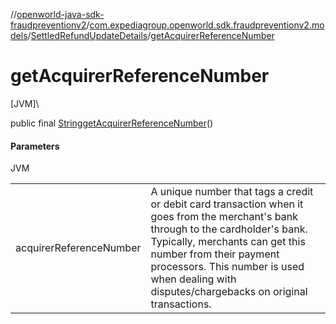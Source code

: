 //[openworld-java-sdk-fraudpreventionv2](../../../index.md)/[com.expediagroup.openworld.sdk.fraudpreventionv2.models](../index.md)/[SettledRefundUpdateDetails](index.md)/[getAcquirerReferenceNumber](get-acquirer-reference-number.md)

# getAcquirerReferenceNumber

[JVM]\

public final [String](https://docs.oracle.com/javase/8/docs/api/java/lang/String.html)[getAcquirerReferenceNumber](get-acquirer-reference-number.md)()

#### Parameters

JVM

| | |
|---|---|
| acquirerReferenceNumber | A unique number that tags a credit or debit card transaction when it goes from the merchant's bank through to the cardholder's bank. Typically, merchants can get this number from their payment processors. This number is used when dealing with disputes/chargebacks on original transactions. |
